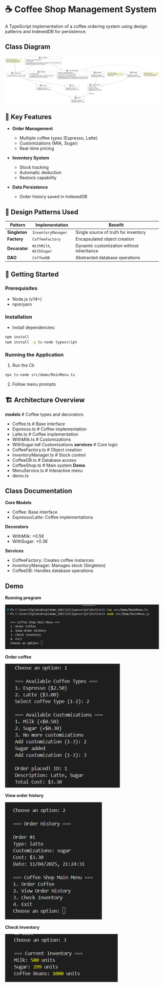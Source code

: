 # ☕ Coffee Shop Management System

A TypeScript implementation of a coffee ordering system using design patterns and IndexedDB for persistence.

## Class Diagram 
![alt text](coffeeshopCD.png)

## 🔧 Key Features

- **Order Management**
  - Multiple coffee types (Espresso, Latte)
  - Customizations (Milk, Sugar)
  - Real-time pricing

- **Inventory System**
  - Stock tracking
  - Automatic deduction
  - Restock capability

- **Data Persistence**
  - Order history saved in IndexedDB

## 🎨 Design Patterns Used

| Pattern         | Implementation          | Benefit |
|----------------|-------------------------|---------|
| **Singleton**  | `InventoryManager`      | Single source of truth for inventory |
| **Factory**    | `CoffeeFactory`         | Encapsulated object creation |
| **Decorator**  | `WithMilk`, `WithSugar` | Dynamic customization without inheritance |
| **DAO**       | `CoffeeDB`             | Abstracted database operations |

## 🚀 Getting Started
### Prerequisites
- Node.js (v14+)
- npm/yarn
### Installation
- Install dependencies:
```bash
npm install
npm install -g ts-node typescript
```
### Running the Application
1. Run the Cli
```bash
npx ts-node src/demo/MainMenu.ts
```
2. Follow menu prompts

## 🏗️ Architecture Overview
**models** # Coffee types and decorators
- Coffee.ts # Base interface
- Espresso.ts # Coffee implementation
- Latte.ts # Coffee implementation
- WithMilk.ts # Customizations
- WithSugar.ts# Customizations 
**services** # Core logic
- CoffeeFactory.ts # Object creation
- InventoryManager.ts # Stock control
- CoffeeDB.ts # Database access
- CoffeeShop.ts # Main system
**Demo**
- MenuService.ts # Interactive menu
- demo.ts 


## Class Documentation
**Core Models**
- Coffee: Base interface
- Espresso/Latte: Coffee implementations

**Decorators**
- WithMilk: +0.5€
- WithSugar: +0.3€

**Services**
- CoffeeFactory: Creates coffee instances
- InventoryManager: Manages stock (Singleton)
- CoffeeDB: Handles database operations

## Demo
**Running program**

![alt text](image.png)

**Order coffee**

![alt text](image-1.png)

**View order history**

![alt text](image-2.png)

**Check Inventory**

![alt text](image-3.png)
